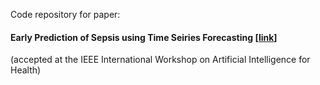 Code repository for paper:

#### Early Prediction of Sepsis using Time Seiries Forecasting \[[link](https://www.computer.org/csdl/proceedings-article/e-science/2023/10254852/1QJgnqosKSk)\]

(accepted at the IEEE International Workshop on Artificial Intelligence for Health)
